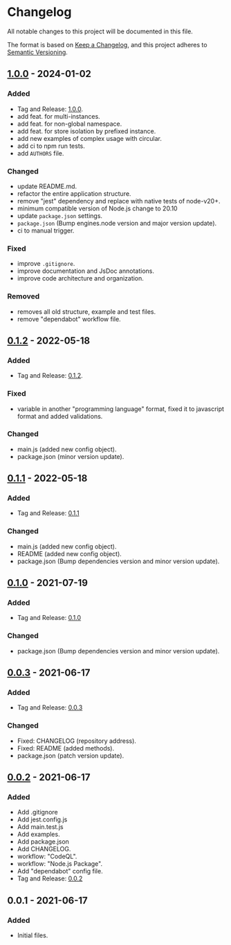 # Changelog

All notable changes to this project will be documented in this file.

The format is based on [Keep a Changelog](https://keepachangelog.com/en/1.1.0/),
and this project adheres to [Semantic Versioning](https://semver.org/spec/v2.0.0.html).

## [1.0.0](https://github.com/jamilservicos/jamilservices-namespace-helper/tree/1.0.0) - 2024-01-02

### Added

- Tag and Release: [1.0.0](https://github.com/jamilservicos/jamilservices-namespace-helper/releases/tag/1.0.0).
- add feat. for multi-instances.
- add feat. for non-global namespace.
- add feat. for store isolation by prefixed instance.
- add new examples of complex usage with circular.
- add ci to npm run tests.
- add `AUTHORS` file.

### Changed

- update README.md.
- refactor the entire application structure.
- remove "jest" dependency and replace with native tests of node-v20+.
- minimum compatible version of Node.js change to 20.10
- update `package.json` settings. 
- `package.json` (Bump engines.node version and major version update).
- ci to manual trigger.

### Fixed

- improve `.gitignore`.
- improve documentation and JsDoc annotations.
- improve code architecture and organization.

### Removed

- removes all old structure, example and test files.
- remove "dependabot" workflow file.


## [0.1.2](https://github.com/jamilservicos/jamilservices-namespace-helper/tree/0.1.2) - 2022-05-18

### Added

- Tag and Release: [0.1.2](https://github.com/jamilservicos/jamilservices-namespace-helper/releases/tag/0.1.2).

### Fixed

- variable in another "programming language" format, fixed it to javascript format and added validations.

### Changed

- main.js (added new config object).
- package.json (minor version update).


## [0.1.1](https://github.com/jamilservicos/jamilservices-namespace-helper/tree/0.1.1) - 2022-05-18

### Added

- Tag and Release: [0.1.1](https://github.com/jamilservicos/jamilservices-namespace-helper/releases/tag/0.1.1)

### Changed

- main.js (added new config object).
- README (added new config object).
- package.json (Bump dependencies version and minor version update).


## [0.1.0](https://github.com/jamilservicos/jamilservices-namespace-helper/tree/0.1.0) - 2021-07-19

### Added

- Tag and Release: [0.1.0](https://github.com/jamilservicos/jamilservices-namespace-helper/releases/tag/0.1.0)

### Changed

- package.json (Bump dependencies version and minor version update).


## [0.0.3](https://github.com/jamilservicos/jamilservices-namespace-helper/tree/0.0.3) - 2021-06-17

### Added

- Tag and Release: [0.0.3](https://github.com/jamilservicos/jamilservices-namespace-helper/releases/tag/0.0.3)

### Changed

- Fixed: CHANGELOG (repository address).
- Fixed: README (added methods).
- package.json (patch version update).


## [0.0.2](https://github.com/jamilservicos/jamilservices-namespace-helper/tree/0.0.2) - 2021-06-17

### Added

- Add .gitignore
- Add jest.config.js
- Add main.test.js
- Add examples.
- Add package.json
- Add CHANGELOG.
- workflow: "CodeQL".
- workflow: "Node.js Package".
- Add "dependabot" config file.
- Tag and Release: [0.0.2](https://github.com/jamilservicos/jamilservices-namespace-helper/releases/tag/0.0.2)


## 0.0.1 - 2021-06-17

### Added

- Initial files.

